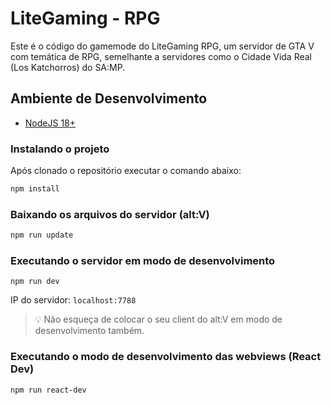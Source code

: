 # LiteGaming - RPG
Este é o código do gamemode do LiteGaming RPG, um servidor de GTA V com temática de RPG, semelhante a servidores
como o Cidade Vida Real (Los Katchorros) do SA:MP.

## Ambiente de Desenvolvimento
* [NodeJS 18+](https://nodejs.org/en/download/current/)

### Instalando o projeto
Após clonado o repositório executar o comando abaixo: 

```sh
npm install
```

### Baixando os arquivos do servidor (alt:V)
```sh
npm run update
```

### Executando o servidor em modo de desenvolvimento
```
npm run dev
```
IP do servidor: `localhost:7788`
> 💡 Não esqueça de colocar o seu client do alt:V em modo de desenvolvimento também.

### Executando o modo de desenvolvimento das webviews (React Dev)
```
npm run react-dev
```
